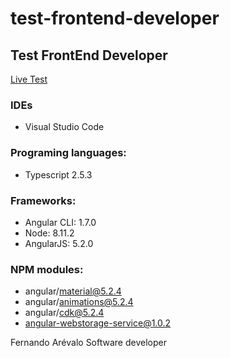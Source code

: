 # test-frontend-developer
## Test FrontEnd Developer
<a target="_blank" href="https://test-fe.herokuapp.com/">Live Test</a>

### IDEs 
- Visual Studio Code

### Programing languages: 
- Typescript 2.5.3

### Frameworks: 
- Angular CLI: 1.7.0
- Node: 8.11.2
- AngularJS: 5.2.0

### NPM modules: 
- angular/material@5.2.4
- angular/animations@5.2.4
- angular/cdk@5.2.4
- angular-webstorage-service@1.0.2

Fernando Arévalo
Software developer